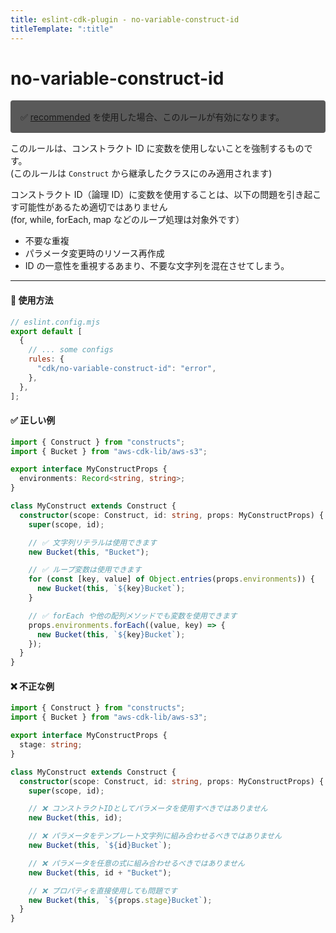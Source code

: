 ```yaml
---
title: eslint-cdk-plugin - no-variable-construct-id
titleTemplate: ":title"
---
```


# no-variable-construct-id

<div style="margin-top: 16px; background-color: #595959; padding: 16px; border-radius: 4px;">
    ✅ <a href="/ja/rules/#recommended-rules">recommended</a>
  を使用した場合、このルールが有効になります。
</div>

このルールは、コンストラクト ID に変数を使用しないことを強制するものです。  
(このルールは `Construct` から継承したクラスにのみ適用されます)

コンストラクト ID（論理 ID）に変数を使用することは、以下の問題を引き起こす可能性があるため適切ではありません  
(for, while, forEach, map などのループ処理は対象外です）

- 不要な重複
- パラメータ変更時のリソース再作成
- ID の一意性を重視するあまり、不要な文字列を混在させてしまう。

---

#### 🔧 使用方法

```js
// eslint.config.mjs
export default [
  {
    // ... some configs
    rules: {
      "cdk/no-variable-construct-id": "error",
    },
  },
];
```

#### ✅ 正しい例

```ts
import { Construct } from "constructs";
import { Bucket } from "aws-cdk-lib/aws-s3";

export interface MyConstructProps {
  environments: Record<string, string>;
}

class MyConstruct extends Construct {
  constructor(scope: Construct, id: string, props: MyConstructProps) {
    super(scope, id);

    // ✅ 文字列リテラルは使用できます
    new Bucket(this, "Bucket");

    // ✅ ループ変数は使用できます
    for (const [key, value] of Object.entries(props.environments)) {
      new Bucket(this, `${key}Bucket`);
    }

    // ✅ forEach や他の配列メソッドでも変数を使用できます
    props.environments.forEach((value, key) => {
      new Bucket(this, `${key}Bucket`);
    });
  }
}
```

#### ❌ 不正な例

```ts
import { Construct } from "constructs";
import { Bucket } from "aws-cdk-lib/aws-s3";

export interface MyConstructProps {
  stage: string;
}

class MyConstruct extends Construct {
  constructor(scope: Construct, id: string, props: MyConstructProps) {
    super(scope, id);

    // ❌ コンストラクトIDとしてパラメータを使用すべきではありません
    new Bucket(this, id);

    // ❌ パラメータをテンプレート文字列に組み合わせるべきではありません
    new Bucket(this, `${id}Bucket`);

    // ❌ パラメータを任意の式に組み合わせるべきではありません
    new Bucket(this, id + "Bucket");

    // ❌ プロパティを直接使用しても問題です
    new Bucket(this, `${props.stage}Bucket`);
  }
}
```
